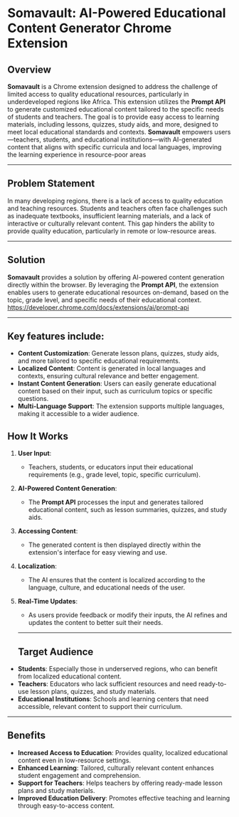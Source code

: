 # Somavault: AI-Powered Educational Content Generator Chrome Extension

## Overview

**Somavault** is a Chrome extension designed to address the challenge of limited access to quality educational resources, particularly in underdeveloped regions like Africa. This extension utilizes the **Prompt API** to generate customized educational content tailored to the specific needs of students and teachers. The goal is to provide easy access to learning materials, including lessons, quizzes, study aids, and more, designed to meet local educational standards and contexts.
**Somavault** empowers users—teachers, students, and educational institutions—with AI-generated content that aligns with specific curricula and local languages, improving the learning experience in resource-poor areas

---
## Problem Statement

In many developing regions, there is a lack of access to quality education and teaching resources. Students and teachers often face challenges such as inadequate textbooks, insufficient learning materials, and a lack of interactive or culturally relevant content. This gap hinders the ability to provide quality education, particularly in remote or low-resource areas.

---
## Solution

**Somavault** provides a solution by offering AI-powered content generation directly within the browser. By leveraging the **Prompt API**, the extension enables users to generate educational resources on-demand, based on the topic, grade level, and specific needs of their educational context.
https://developer.chrome.com/docs/extensions/ai/prompt-api

---

## Key features include:

- **Content Customization**: Generate lesson plans, quizzes, study aids, and more tailored to specific educational requirements.
- **Localized Content**: Content is generated in local languages and contexts, ensuring cultural relevance and better engagement.
- **Instant Content Generation**: Users can easily generate educational content based on their input, such as curriculum topics or specific questions.
- **Multi-Language Support**: The extension supports multiple languages, making it accessible to a wider audience.

## How It Works

1. **User Input**: 
   - Teachers, students, or educators input their educational requirements (e.g., grade level, topic, specific curriculum).
2. **AI-Powered Content Generation**: 
   - The **Prompt API** processes the input and generates tailored educational content, such as lesson summaries, quizzes, and study aids.
3. **Accessing Content**: 
   - The generated content is then displayed directly within the extension's interface for easy viewing and use.
4. **Localization**: 
   - The AI ensures that the content is localized according to the language, culture, and educational needs of the user.   
5. **Real-Time Updates**: 
   - As users provide feedback or modify their inputs, the AI refines and updates the content to better suit their needs.

   ---
   ## Target Audience

- **Students**: Especially those in underserved regions, who can benefit from localized educational content.
- **Teachers**: Educators who lack sufficient resources and need ready-to-use lesson plans, quizzes, and study materials.
- **Educational Institutions**: Schools and learning centers that need accessible, relevant content to support their curriculum. 

---
## Benefits

- **Increased Access to Education**: Provides quality, localized educational content even in low-resource settings.
- **Enhanced Learning**: Tailored, culturally relevant content enhances student engagement and comprehension.
- **Support for Teachers**: Helps teachers by offering ready-made lesson plans and study materials.
- **Improved Education Delivery**: Promotes effective teaching and learning through easy-to-access content.